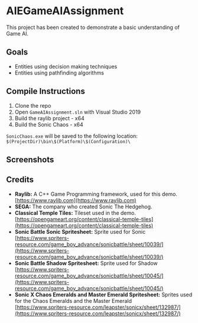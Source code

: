 # AIEGameAIAssignment
This project has been created to demonstrate a basic understanding of Game AI.

## Goals
- Entities using decision making techniques
- Entities using pathfinding algorithms

## Compile Instructions
1. Clone the repo
2. Open `GameAIAssignment.sln` with Visual Studio 2019
3. Build the raylib project - x64
4. Build the Sonic Chaos - x64

`SonicChaos.exe` will be saved to the following location:
`$(ProjectDir)\bin\$(Platform)\$(Configuration)\`

## Screenshots

## Credits
 - **Raylib:** A C++ Game Programming framework, used for this demo. <br> [https://www.raylib.com](https://www.raylib.com)
 - **SEGA:** The company who created Sonic The Hedgehog.
 - **Classical Temple Tiles:** Tileset used in the demo. <br> [https://opengameart.org/content/classical-temple-tiles](https://opengameart.org/content/classical-temple-tiles)
 - **Sonic Battle Sonic Spritesheet:** Sprite used for Sonic <br> [https://www.spriters-resource.com/game_boy_advance/sonicbattle/sheet/10039/](https://www.spriters-resource.com/game_boy_advance/sonicbattle/sheet/10039/)
 - **Sonic Battle Shadow Spritesheet:** Sprite used for Shadow <br> [https://www.spriters-resource.com/game_boy_advance/sonicbattle/sheet/10045/](https://www.spriters-resource.com/game_boy_advance/sonicbattle/sheet/10045/)
 - **Sonic X Chaos Emeralds and Master Emerald Spritesheet:** Sprites used for the Chaos Emeralds and the Master Emerald <br> [https://www.spriters-resource.com/leapster/sonicx/sheet/132987/](https://www.spriters-resource.com/leapster/sonicx/sheet/132987/)
